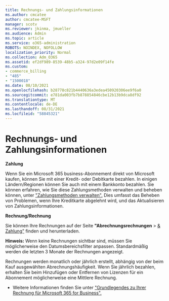 ```yaml
---
title: Rechnungs- und Zahlungsinformationen
ms.author: cmcatee
author: cmcatee-MSFT
manager: scotv
ms.reviewer: jkinma, jmueller
ms.audience: Admin
ms.topic: article
ms.service: o365-administration
ROBOTS: NOINDEX, NOFOLLOW
localization_priority: Normal
ms.collection: Adm_O365
ms.assetid: ef2df989-8539-48b5-a324-97d2e09f14fe
ms.custom:
- commerce_billing
- "485"
- "1500018"
ms.date: 08/10/2021
ms.openlocfilehash: b28778c821b4440636a3edea450920306ee9f6a0
ms.sourcegitcommit: e781da003fb7b878854846cbe12b13b9dca8df92
ms.translationtype: MT
ms.contentlocale: de-DE
ms.lasthandoff: 08/31/2021
ms.locfileid: "58845321"
---
```

# <a name="invoice-and-payment-information"></a>Rechnungs- und Zahlungsinformationen

**Zahlung**

Wenn Sie ein Microsoft 365 business-Abonnement direkt von Microsoft kaufen, können Sie mit einer Kredit- oder Debitkarte bezahlen.  In einigen Ländern/Regionen können Sie auch mit einem Bankkonto bezahlen.  Sie können erfahren, wie Sie diese Zahlungsmethoden verwalten und beheben können, unter ["Zahlungsmethoden verwalten".](https://docs.microsoft.com/microsoft-365/commerce/billing-and-payments/manage-payment-methods) Dies umfasst das Beheben von Problemen, wenn Ihre Kreditkarte abgelehnt wird, und das Aktualisieren von Zahlungsinformationen.

**Rechnung/Rechnung**

Sie können Ihre Rechnungen auf der Seite **"Abrechnungsrechnungen**  >  [& Zahlung"](https://go.microsoft.com/fwlink/p/?linkid=848039) finden und herunterladen.  

**Hinweis:** Wenn keine Rechnungen sichtbar sind, müssen Sie möglicherweise den Datumsbereichsfilter anpassen.  Standardmäßig werden die letzten 3 Monate der Rechnungen angezeigt.

Rechnungen werden monatlich oder jährlich erstellt, abhängig von der beim Kauf ausgewählten Abrechnungshäufigkeit.  Wenn Sie jährlich bezahlen, erhalten Sie beim Hinzufügen oder Entfernen von Lizenzen für ein Abonnement möglicherweise eine Mittlere Rechnung.

- Weitere Informationen finden Sie unter ["Grundlegendes zu Ihrer Rechnung für Microsoft 365 for Business".](https://docs.microsoft.com/microsoft-365/commerce/billing-and-payments/understand-your-invoice2)